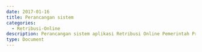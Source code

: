 ```yaml
---
date: 2017-01-16
title: Perancangan sistem
categories:
  - Retribusi-Online
description: Perancangan sistem aplikasi Retribusi Online Pemerintah Provinsi Banten
type: Document
---
```



